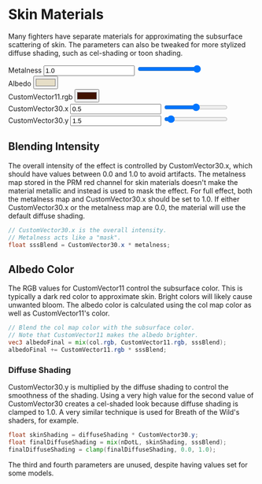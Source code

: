 ---
---
# Skin Materials
Many fighters have separate materials for approximating the subsurface scattering of skin.
The parameters can also be tweaked for more stylized diffuse shading, such as cel-shading or toon shading.

<style>
    #imgCanvas {
        width: 100%;
    }
</style>

<div class="container">
    <div class="row">
        <div class="col-md-5 my-auto">
            <canvas id="imgCanvas"></canvas>
        </div>
        <div class="col my-auto">
            <form>
                <div class="form-group row justify-content-end">
                    <label for="metalness" class="col-md-5 col-lg-4 col-form-label">Metalness</label>
                    <input type="text" value="1.0" name="metalness" id="metalnessText" class="col-md-2">
                    <input type="range" value="1.0" min="0.0" max="1.0" step="0.001" name="metalness" id="metalness"
                        class="col">
                </div>
                <div class="form-group row justify-content-end">
                    <label for="albedo" class="col-md-5 col-lg-4 col-form-label">Albedo</label>
                    <input type="color" name="albedo" id="albedo" value="#E6DEC7" class="col-md-2">
                    <div class="col"></div>
                </div>
                <div class="form-group row justify-content-end">
                    <label for="customVector11" class="col-md-5 col-lg-4 col-form-label">CustomVector11.rgb</label>
                    <input type="color" name="customVector11" id="customVector11" value="#401200" class="col-md-2">
                    <div class="col"></div>
                </div>
                <div class="form-group row justify-content-end">
                    <label for="customVector30x" class="col-md-5 col-lg-4 col-form-label">CustomVector30.x</label>
                    <input type="text" value="0.5" name="customVector30x" id="customVector30xText"
                        class="col-md-2">
                    <input type="range" value="0.5" min="0.0" max="1.0" step="0.001" name="customVector30x"
                        id="customVector30x" class="col">
                </div>
                <div class="form-group row justify-content-end">
                    <label for="customVector30y" class="col-md-5 col-lg-4 col-form-label">CustomVector30.y</label>
                    <input type="text" value="1.5" name="customVector30y" id="customVector30yText"
                        class="col-md-2">
                    <input type="range" value="1.5" min="0.0" max="30.0" step="0.01" name="customVector30y"
                        id="customVector30y" class="col">
                </div>
            </form>
        </div>
    </div>
</div>

## Blending Intensity 
The overall intensity of the effect is controlled by CustomVector30.x, which should have values between 0.0 and 1.0 to avoid artifacts. 
The metalness map stored in the PRM red channel for skin materials doesn't make the material metallic and instead is used to mask the effect.
For full effect, both the metalness map and CustomVector30.x should be set to 1.0. 
If either CustomVector30.x or the metalness map are 0.0, the material will use the default diffuse shading.

```glsl
// CustomVector30.x is the overall intensity.
// Metalness acts like a "mask".
float sssBlend = CustomVector30.x * metalness;
```

## Albedo Color
The RGB values for CustomVector11 control the subsurface color. This is typically a dark red color to approximate skin.
Bright colors will likely cause unwanted bloom.
The albedo color is calculated using the col map color as well as CustomVector11's color.

```glsl
// Blend the col map color with the subsurface color.
// Note that CustomVector11 makes the albedo brighter.
vec3 albedoFinal = mix(col.rgb, CustomVector11.rgb, sssBlend);
albedoFinal += CustomVector11.rgb * sssBlend;
```

### Diffuse Shading
CustomVector30.y is multiplied by the diffuse shading to control the smoothness of the shading.
Using a very high value for the second value of CustomVector30 creates a cel-shaded look because diffuse shading is clamped to 1.0.
A very similar technique is used for Breath of the Wild's shaders, for example.

```glsl
float skinShading = diffuseShading * CustomVector30.y;
float finalDiffuseShading = mix(nDotL, skinShading, sssBlend);
finalDiffuseShading = clamp(finalDiffuseShading, 0.0, 1.0);
```

The third and fourth parameters are unused, despite having values set for some models.




<script type="module">
    import { SssDemo } from "./assets/javascript/skin_materials.js";
    import * as DataBinding from "./assets/javascript/databinding.js";

    const imgCanvas = document.getElementById("imgCanvas");

    const albedo = document.getElementById("albedo");

    const customVector11 = document.getElementById("customVector11");

    const metalness = document.getElementById("metalness");
    const metalnessText = document.getElementById("metalnessText");

    const customVector30x = document.getElementById("customVector30x");
    const customVector30xText = document.getElementById("customVector30xText");

    const customVector30y = document.getElementById("customVector30y");
    const customVector30yText = document.getElementById("customVector30yText");

    const getRangeValue = function (range) { return parseFloat(range.value); };

    const demo = new SssDemo(window, imgCanvas,
        albedo.value,
        customVector11.value,
        getRangeValue(customVector30x),
        getRangeValue(customVector30y),
        getRangeValue(metalness));

    DataBinding.oneWayBindColor(albedo, demo.updateAlbedo.bind(demo));
    DataBinding.oneWayBindColor(customVector11, demo.updateCustomVector11.bind(demo));

    DataBinding.oneWayBindFloat(metalness, metalnessText, demo.updateMetalness.bind(demo));
    DataBinding.oneWayBindFloat(customVector30x, customVector30xText, demo.updateCustomVector30x.bind(demo));
    DataBinding.oneWayBindFloat(customVector30y, customVector30yText, demo.updateCustomVector30y.bind(demo));
</script>
